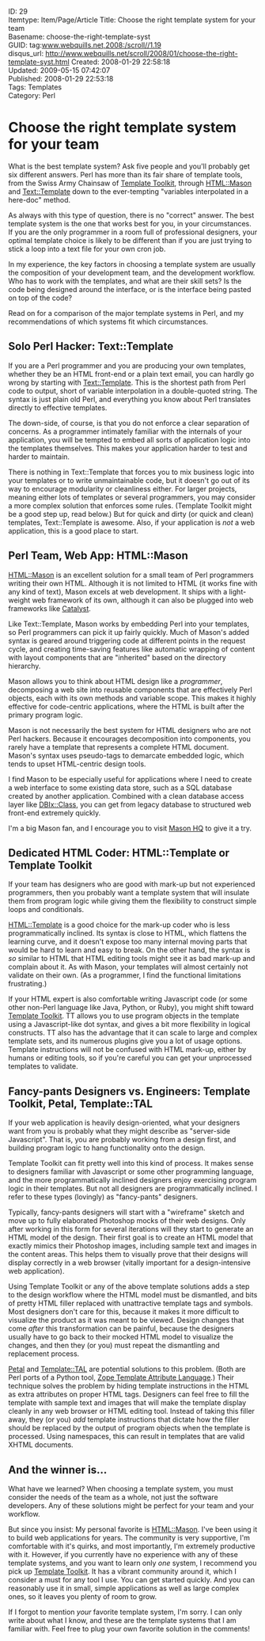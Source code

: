 ID: 29  
Itemtype: Item/Page/Article
Title: Choose the right template system for your team  
Basename: choose-the-right-template-syst  
GUID: tag:www.webquills.net,2008:/scroll//1.19  
disqus_url: http://www.webquills.net/scroll/2008/01/choose-the-right-template-syst.html
Created: 2008-01-29 22:58:18  
Updated: 2009-05-15 07:42:07  
Published: 2008-01-29 22:53:18     
Tags: Templates  
Category: Perl  

# Choose the right template system for your team
What is the best template system? Ask five people and you'll probably get six different answers. Perl has more than its fair share of template tools, from the Swiss Army Chainsaw of [Template Toolkit][], through [HTML::Mason][] and [Text::Template][] down to the ever-tempting "variables interpolated in a here-doc" method.

As always with this type of question, there is no "correct" answer. The best template system is the one that works best for you, in your circumstances. If you are the only programmer in a room full of professional designers, your optimal template choice is likely to be different than if you are just trying to stick a loop into a text file for your own cron job. 

In my experience, the key factors in choosing a template system are usually the composition of your development team, and the development workflow. Who has to work with the templates, and what are their skill sets? Is the code being designed around the interface, or is the interface being pasted on top of the code?

Read on for a comparison of the major template systems in Perl, and my recommendations of which systems fit which circumstances.

## Solo Perl Hacker: Text::Template

If you are a Perl programmer and you are producing your own templates, whether they be an HTML front-end or a plain text email, you can hardly go wrong by starting with [Text::Template][]. This is the shortest path from Perl code to output, short of variable interpolation in a double-quoted string. The syntax is just plain old Perl, and everything you know about Perl translates directly to effective templates.

The down-side, of course, is that you do not enforce a clear separation of concerns. As a programmer intimately familiar with the internals of your application, you will be tempted to embed all sorts of application logic into the templates themselves. This makes your application harder to test and harder to maintain.

There is nothing in Text::Template that forces you to mix business logic into your templates or to write unmaintainable code, but it doesn't go out of its way to encourage modularity or cleanliness either. For larger projects, meaning either lots of templates or several programmers, you may consider a more complex solution that enforces some rules. (Template Toolkit might be a good step up, read below.) But for quick and dirty (or quick and clean) templates, Text::Template is awesome. Also, if your application is *not* a web application, this is a good place to start.

## Perl Team, Web App: HTML::Mason

[HTML::Mason][] is an excellent solution for a small team of Perl programmers writing their own HTML. Although it is not limited to HTML (it works fine with any kind of text), Mason excels at web development. It ships with a light-weight web framework of its own, although it can also be plugged into web frameworks like [Catalyst][]. 

Like Text::Template, Mason works by embedding Perl into your templates, so Perl programmers can pick it up fairly quickly. Much of Mason's added syntax is geared around triggering code at different points in the request cycle, and creating time-saving features like automatic wrapping of content with layout components that are "inherited" based on the directory hierarchy. 

Mason allows you to think about HTML design like a *programmer*, decomposing a web site into reusable components that are effectively Perl objects, each with its own methods and variable scope. This makes it highly effective for code-centric applications, where the HTML is built after the primary program logic.

Mason is not necessarily the best system for HTML designers who are not Perl hackers. Because it encourages decomposition into components, you rarely have a template that represents a complete HTML document. Mason's syntax uses pseudo-tags to demarcate embedded logic, which tends to upset HTML-centric design tools.

I find Mason to be especially useful for applications where I need to create a web interface to some existing data store, such as a SQL database created by another application. Combined with a clean database access layer like [DBIx::Class][], you can get from legacy database to structured web front-end extremely quickly.

I'm a big Mason fan, and I encourage you to visit [Mason HQ][] to give it a try.

## Dedicated HTML Coder: HTML::Template or Template Toolkit

If your team has designers who are good with mark-up but not experienced programmers, then you probably want a template system that will insulate them from program logic while giving them the flexibility to construct simple loops and conditionals. 

[HTML::Template][] is a good choice for the mark-up coder who is less programmatically inclined. Its syntax is close to HTML, which flattens the learning curve, and it doesn't expose too many internal moving parts that would be hard to learn and easy to break. On the other hand, the syntax is *so* similar to HTML that HTML editing tools might see it as bad mark-up and complain about it. As with Mason, your templates will almost certainly not validate on their own. (As a programmer, I find the functional limitations frustrating.)

If your HTML expert is also comfortable writing Javascript code (or some other non-Perl language like Java, Python, or Ruby), you might shift toward [Template Toolkit][]. TT allows you to use program objects in the template using a Javascript-like dot syntax, and gives a bit more flexibility in logical constructs. TT also has the advantage that it can scale to large and complex template sets, and its numerous plugins give you a lot of usage options. Template instructions will not be confused with HTML mark-up, either by humans or editing tools, so if you're careful you can get your unprocessed templates to validate.

## Fancy-pants Designers vs. Engineers: Template Toolkit, Petal, Template::TAL

If your web application is heavily design-oriented, what your designers want from you is probably what they might describe as "server-side Javascript". That is, you are probably working from a design first, and building program logic to hang functionality onto the design.

Template Toolkit can fit pretty well into this kind of process. It makes sense to designers familiar with Javascript or some other programming language, and the more programmatically inclined designers enjoy exercising program logic in their templates. But not all designers are programmatically inclined. I refer to these types (lovingly) as "fancy-pants" designers.

Typically, fancy-pants designers will start with a "wireframe" sketch and move up to fully elaborated Photoshop mocks of their web designs. Only after working in this form for several iterations will they start to generate an HTML model of the design. Their first goal is to create an HTML model that exactly mimics their Photoshop images, including sample text and images in the content areas. This helps them to visually prove that their designs will display correctly in a web browser (vitally important for a design-intensive web application).

Using Template Toolkit or any of the above template solutions adds a step to the design workflow where the HTML model must be dismantled, and bits of pretty HTML filler replaced with unattractive template tags and symbols. Most designers don't care for this, because it makes it more difficult to visualize the product as it was meant to be viewed. Design changes that come *after* this transformation can be painful, because the designers usually have to go back to their mocked HTML model to visualize the changes, and then they (or you) must repeat the dismantling and replacement process.

[Petal][] and [Template::TAL][] are potential solutions to this problem. (Both are Perl ports of a Python tool, [Zope Template Attribute Language][TAL].) Their technique solves the problem by hiding template instructions in the HTML as extra attributes on proper HTML tags. Designers can feel free to fill the template with sample text and images that will make the template display cleanly in any web browser or HTML editing tool. Instead of taking this filler away, they (or you) *add* template instructions that dictate how the filler should be replaced by the output of program objects when the template is processed. Using namespaces, this can result in templates that are valid XHTML documents.

## And the winner is...

What have we learned? When choosing a template system, you must consider the needs of the team as a whole, not just the software developers. Any of these solutions might be perfect for your team and your workflow.

But since you insist: My personal favorite is [HTML::Mason][]. I've been using it to build web applications for years. The community is very supportive, I'm comfortable with it's quirks, and most importantly, I'm extremely productive with it. However, if you currently have no experience with any of these template systems, and you want to learn only *one* system, I recommend you pick up [Template Toolkit][]. It has a vibrant community around it, which I consider a must for any tool I use. You can get started quickly. And you can reasonably use it in small, simple applications as well as large complex ones, so it leaves you plenty of room to grow.

If I forgot to mention *your* favorite template system, I'm sorry. I can only write about what I know, and these are the template systems that I am familiar with. Feel free to plug your own favorite solution in the comments!

[Catalyst]: http://catalyst.perl.org
[DBIx::Class]: http://search.cpan.org/dist/DBIx-Class/
[HTML::Mason]: http://search.cpan.org/dist/HTML-Mason/
[HTML::Template]: http://search.cpan.org/dist/HTML-Template/
[Mason HQ]: http://www.masonhq.com
[Petal]: http://search.cpan.org/perldoc?Petal
[TAL]: http://wiki.zope.org/ZPT/TAL
[Template Toolkit]: http://search.cpan.org/dist/Template-Toolkit/
[Template::TAL]: http://search.cpan.org/perldoc?Template::TAL
[Text::Template]: http://search.cpan.org/dist/Text-Template/

